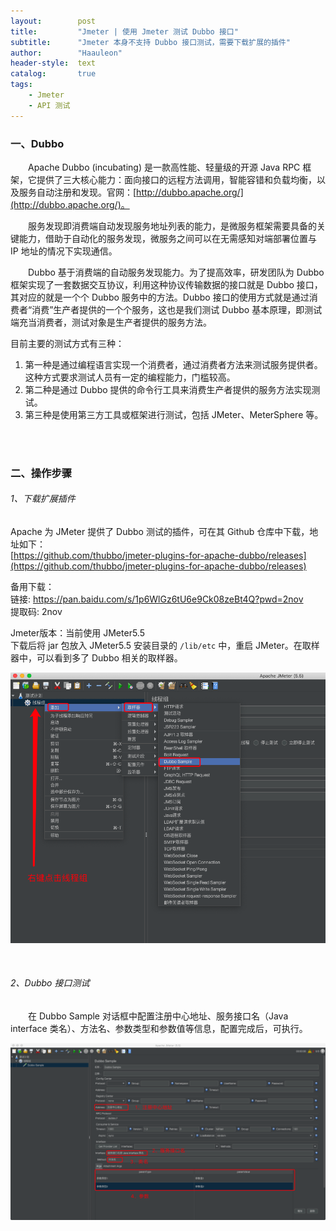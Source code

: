 ```yaml
---
layout:        post
title:         "Jmeter | 使用 Jmeter 测试 Dubbo 接口"
subtitle:      "Jmeter 本身不支持 Dubbo 接口测试，需要下载扩展的插件"
author:        "Haauleon"
header-style:  text
catalog:       true
tags:
    - Jmeter
    - API 测试
---
```


### 一、Dubbo
&emsp;&emsp;Apache Dubbo (incubating) 是一款高性能、轻量级的开源 Java RPC 框架，它提供了三大核心能力：面向接口的远程方法调用，智能容错和负载均衡，以及服务自动注册和发现。官网：[http://dubbo.apache.org/](http://dubbo.apache.org/)。      

&emsp;&emsp;服务发现即消费端自动发现服务地址列表的能力，是微服务框架需要具备的关键能力，借助于自动化的服务发现，微服务之间可以在无需感知对端部署位置与 IP 地址的情况下实现通信。      

&emsp;&emsp;Dubbo 基于消费端的自动服务发现能力。为了提高效率，研发团队为 Dubbo 框架实现了一套数据交互协议，利用这种协议传输数据的接口就是 Dubbo 接口，其对应的就是一个个 Dubbo 服务中的方法。Dubbo 接口的使用方式就是通过消费者“消费”生产者提供的一个个服务，这也是我们测试 Dubbo 基本原理，即测试端充当消费者，测试对象是生产者提供的服务方法。        

目前主要的测试方式有三种：    
1. 第一种是通过编程语言实现一个消费者，通过消费者方法来测试服务提供者。这种方式要求测试人员有一定的编程能力，门槛较高。    
2. 第二种是通过 Dubbo 提供的命令行工具来消费生产者提供的服务方法实现测试。    
3. 第三种是使用第三方工具或框架进行测试，包括 JMeter、MeterSphere 等。

<br>
<br>

### 二、操作步骤
###### 1、下载扩展插件
Apache 为 JMeter 提供了 Dubbo 测试的插件，可在其 Github 仓库中下载，地址如下：              
[https://github.com/thubbo/jmeter-plugins-for-apache-dubbo/releases](https://github.com/thubbo/jmeter-plugins-for-apache-dubbo/releases)      

备用下载：        
链接: https://pan.baidu.com/s/1p6WlGz6tU6e9Ck08zeBt4Q?pwd=2nov        
提取码: 2nov      

Jmeter版本：当前使用 JMeter5.5     
下载后将 jar 包放入 JMeter5.5 安装目录的 `/lib/etc` 中，重启 JMeter。在取样器中，可以看到多了 Dubbo 相关的取样器。       

![](\img\in-post\post-jmeter\2022-07-20-jmeter-dubbo-1.png)    

<br>

###### 2、Dubbo 接口测试  
&emsp;&emsp;在 Dubbo Sample 对话框中配置注册中心地址、服务接口名（Java interface 类名）、方法名、参数类型和参数值等信息，配置完成后，可执行。       

![](\img\in-post\post-jmeter\2022-07-20-jmeter-dubbo-2.png) 